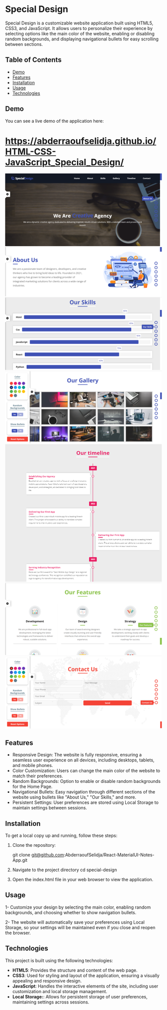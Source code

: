 # Special Design

Special Design is a customizable website application built using HTML5, CSS3, and JavaScript. It allows users to personalize their experience by selecting options like the main color of the website, enabling or disabling random backgrounds, and displaying navigational bullets for easy scrolling between sections.

## Table of Contents

- [Demo](#demo)
- [Features](#features)
- [Installation](#installation)
- [Usage](#usage)
- [Technologies](#technologies)


## Demo

You can see a live demo of the application here:

# https://abderraoufselidja.github.io/HTML-CSS-JavaScript_Special_Design/

![Demo Screenshot](./imgs/Screenshot1.png)
![Demo Screenshot](./imgs/Screenshot2.png)
![Demo Screenshot](./imgs/Screenshot3.png)
![Demo Screenshot](./imgs/Screenshot4.png)
![Demo Screenshot](./imgs/Screenshot5.png)
![Demo Screenshot](./imgs/Screenshot6.png)
![Demo Screenshot](./imgs/Screenshot7.png)

## Features

- Responsive Design: The website is fully responsive, ensuring a seamless user experience on all devices, including desktops, tablets, and mobile phones.
- Color Customization: Users can change the main color of the website to match their preferences.
- Random Backgrounds: Option to enable or disable random backgrounds for the Home Page.
- Navigational Bullets: Easy navigation through different sections of the website using bullets like "About Us," "Our Skills," and more.
- Persistent Settings: User preferences are stored using Local Storage to maintain settings between sessions.

## Installation

To get a local copy up and running, follow these steps:

1. Clone the repository:

   git clone git@github.com:AbderraoufSelidja/React-MaterialUI-Notes-App.git

2. Navigate to the project directory
    cd special-design 

3. Open the index.html file in your web browser to view the application.
    
## Usage

1- Customize your design by selecting the main color, enabling random backgrounds, and choosing whether to show navigation bullets.

2- The website will automatically save your preferences using Local Storage, so your settings will be maintained even if you close and reopen the browser.

## Technologies

This project is built using the following technologies:

- **HTML5**: Provides the structure and content of the web page.
- **CSS3**: Used for styling and layout of the application, ensuring a visually appealing and responsive design.
- **JavaScript**: Handles the interactive elements of the site, including user customization and local storage management.
- **Local Storage:**: Allows for persistent storage of user preferences, maintaining settings across sessions.




